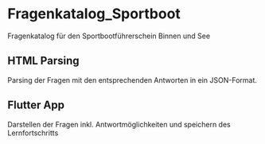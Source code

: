 # Fragenkatalog_Sportboot
Fragenkatalog für den Sportbootführerschein Binnen und See


## HTML Parsing
Parsing der Fragen mit den entsprechenden Antworten in ein JSON-Format.


## Flutter App
Darstellen der Fragen inkl. Antwortmöglichkeiten und speichern des Lernfortschritts



